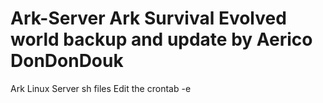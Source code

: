 # Ark-Server Ark Survival Evolved world backup and update by Aerico DonDonDouk
Ark Linux Server sh files 
Edit the crontab -e 
